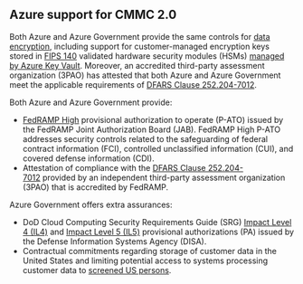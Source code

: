 ## Azure support for CMMC 2.0

Both Azure and Azure Government provide the same controls for [data encryption](https://learn.microsoft.com/en-us/azure/azure-government/documentation-government-plan-security#data-encryption), including support for customer-managed encryption keys stored in [FIPS 140](https://learn.microsoft.com/en-us/azure/compliance/offerings/offering-fips-140-2) validated hardware security modules (HSMs) [managed by Azure Key Vault](https://learn.microsoft.com/en-us/azure/azure-government/documentation-government-plan-security#managing-secrets). Moreover, an accredited third-party assessment organization (3PAO) has attested that both Azure and Azure Government meet the applicable requirements of [DFARS Clause 252.204-7012](https://learn.microsoft.com/en-us/azure/compliance/offerings/offering-dfars).

Both Azure and Azure Government provide:

- [FedRAMP High](https://learn.microsoft.com/en-us/azure/compliance/offerings/offering-fedramp) provisional authorization to operate (P-ATO) issued by the FedRAMP Joint Authorization Board (JAB). FedRAMP High P-ATO addresses security controls related to the safeguarding of federal contract information (FCI), controlled unclassified information (CUI), and covered defense information (CDI).
- Attestation of compliance with the [DFARS Clause 252.204-7012](https://learn.microsoft.com/en-us/azure/compliance/offerings/offering-dfars) provided by an independent third-party assessment organization (3PAO) that is accredited by FedRAMP.

Azure Government offers extra assurances:

- DoD Cloud Computing Security Requirements Guide (SRG) [Impact Level 4 (IL4)](https://learn.microsoft.com/en-us/azure/compliance/offerings/offering-dod-il4) and [Impact Level 5 (IL5)](https://learn.microsoft.com/en-us/azure/compliance/offerings/offering-dod-il5) provisional authorizations (PA) issued by the Defense Information Systems Agency (DISA).
- Contractual commitments regarding storage of customer data in the United States and limiting potential access to systems processing customer data to [screened US persons](https://learn.microsoft.com/en-us/azure/azure-government/documentation-government-plan-security#screening).